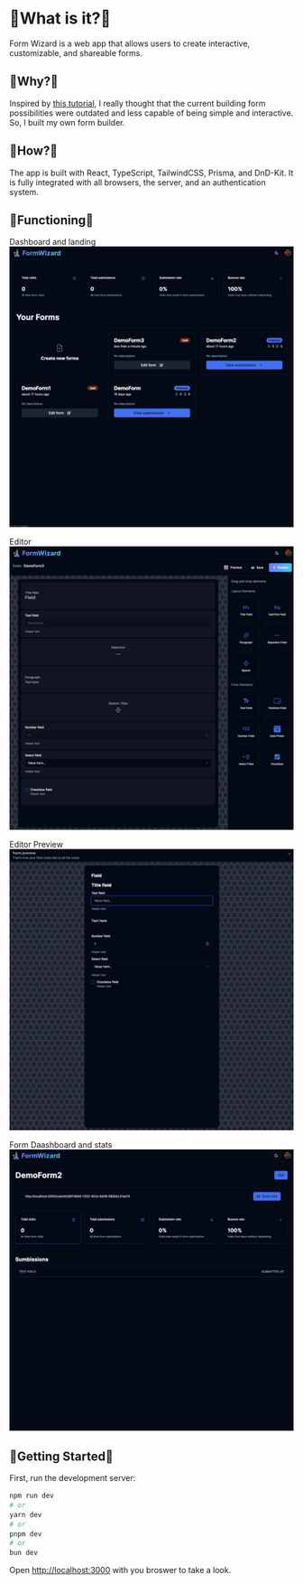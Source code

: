 # 🔺What is it?🔺

Form Wizard is a web app that allows users to create interactive, customizable, and shareable forms.

## 🔺Why?🔺

Inspired by [this tutorial](https://www.youtube.com/watch?v=QGXUUXy0AMw&t=9748s), I really thought that the current building form possibilities were outdated and less capable of being simple and interactive. So, I built my own form builder.

## 🔺How?🔺

The app is built with React, TypeScript, TailwindCSS, Prisma, and DnD-Kit. It is fully integrated with all browsers, the server, and an authentication system.

## 🔺Functioning🔺

Dashboard and landing
![Dashboard](images/dashboard.png)

Editor
![Editor](images/editor.png)

Editor Preview
![Editor Preview](images/editor-preview.png)

Form Daashboard and stats
![Form Daashboard](images/form-dashboard.png)



## 🔺Getting Started🔺

First, run the development server:

```bash
npm run dev
# or
yarn dev
# or
pnpm dev
# or
bun dev
```

Open [http://localhost:3000](http://localhost:3000) with you broswer to take a look.
